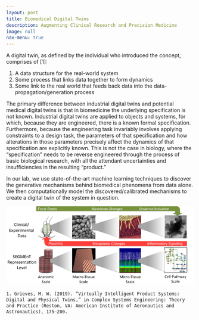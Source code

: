 ```yaml
---
layout: post
title: Biomedical Digital Twins
description: Augmenting Clinical Research and Precision Medicine
image: null
nav-menu: true
---
```


A digital twin, as defined by the individual who introduced the concept, comprises of [1]:

1) A data structure for the real-world system
2) Some process that links data together to form dynamics
3) Some link to the real world that feeds back data into the data-propagation/generation process

The primary difference between industrial digital twins and potential medical digital twins is that in biomedicine the underlying specification is not known. Industrial digital twins are applied to objects and systems, for which, because they are engineered, there is a known formal specification. Furthermore, because the engineering task invariably involves applying constraints to a design task, the parameters of that specification and how alterations in those parameters precisely affect the dynamics of that specification are explicitly known. This is not the case in biology, where the “specification” needs to be reverse engineered through the process of basic biological research, with all the attendant uncertainties and insufficiencies in the resulting “product.”

In our lab, we use state-of-the-art machine learning techniques to discover the generative mechanisms behind biomedical phenomena from data alone.  We then computationally model the discovered/calibrated mechanisms to create a digital twin of the system in question.

<span class="image main"><img src="assets/images/SegmentOVerview.jpeg" alt="" /></span>

    1. Grieves, M. W. (2019). “Virtually Intelligent Product Systems: Digital and Physical Twins,” in Complex Systems Engineering: Theory and Practice (Reston, VA: American Institute of Aeronautics and Astronautics), 175–200.
